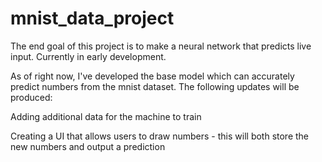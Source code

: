 # mnist_data_project
The end goal of this project is to make a neural network that predicts live input. Currently in early development.


As of right now, I've developed the base model which can accurately predict numbers from the mnist dataset. The following updates will be produced:

Adding additional data for the machine to train

Creating a UI that allows users to draw numbers - this will both store the new numbers and output a prediction 

